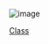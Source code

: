 ![image](https://github.com/arthurduzhyy/03-inheritance-arthurduzhyy/assets/163334544/64915009-ed59-4526-bd1e-6f249d74c06b)

[Class](https://github.com/arthurduzhyy/03-inheritance-arthurduzhyy/blob/main/Program.cs)
